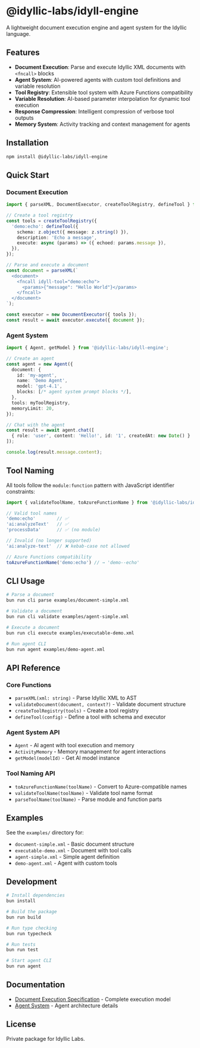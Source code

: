 # @idyllic-labs/idyll-engine

A lightweight document execution engine and agent system for the Idyllic language.

## Features

- **Document Execution**: Parse and execute Idyllic XML documents with `<fncall>` blocks
- **Agent System**: AI-powered agents with custom tool definitions and variable resolution
- **Tool Registry**: Extensible tool system with Azure Functions compatibility
- **Variable Resolution**: AI-based parameter interpolation for dynamic tool execution
- **Response Compression**: Intelligent compression of verbose tool outputs
- **Memory System**: Activity tracking and context management for agents

## Installation

```bash
npm install @idyllic-labs/idyll-engine
```

## Quick Start

### Document Execution

```typescript
import { parseXML, DocumentExecutor, createToolRegistry, defineTool } from '@idyllic-labs/idyll-engine';

// Create a tool registry
const tools = createToolRegistry({
  'demo:echo': defineTool({
    schema: z.object({ message: z.string() }),
    description: 'Echo a message',
    execute: async (params) => ({ echoed: params.message }),
  }),
});

// Parse and execute a document
const document = parseXML(`
  <document>
    <fncall idyll-tool="demo:echo">
      <params>{"message": "Hello World"}</params>
    </fncall>
  </document>
`);

const executor = new DocumentExecutor({ tools });
const result = await executor.execute({ document });
```

### Agent System

```typescript
import { Agent, getModel } from '@idyllic-labs/idyll-engine';

// Create an agent
const agent = new Agent({
  document: {
    id: 'my-agent',
    name: 'Demo Agent',
    model: 'gpt-4.1',
    blocks: [/* agent system prompt blocks */],
  },
  tools: myToolRegistry,
  memoryLimit: 20,
});

// Chat with the agent
const result = await agent.chat([
  { role: 'user', content: 'Hello!', id: '1', createdAt: new Date() }
]);

console.log(result.message.content);
```

## Tool Naming

All tools follow the `module:function` pattern with JavaScript identifier constraints:

```typescript
import { validateToolName, toAzureFunctionName } from '@idyllic-labs/idyll-engine';

// Valid tool names
'demo:echo'        // ✅
'ai:analyzeText'   // ✅ 
'processData'      // ✅ (no module)

// Invalid (no longer supported)
'ai:analyze-text'  // ❌ kebab-case not allowed

// Azure Functions compatibility
toAzureFunctionName('demo:echo') // → 'demo--echo'
```

## CLI Usage

```bash
# Parse a document
bun run cli parse examples/document-simple.xml

# Validate a document  
bun run cli validate examples/agent-simple.xml

# Execute a document
bun run cli execute examples/executable-demo.xml

# Run agent CLI
bun run agent examples/demo-agent.xml
```

## API Reference

### Core Functions

- `parseXML(xml: string)` - Parse Idyllic XML to AST
- `validateDocument(document, context?)` - Validate document structure
- `createToolRegistry(tools)` - Create a tool registry
- `defineTool(config)` - Define a tool with schema and executor

### Agent System API

- `Agent` - AI agent with tool execution and memory
- `ActivityMemory` - Memory management for agent interactions
- `getModel(modelId)` - Get AI model instance

### Tool Naming API

- `toAzureFunctionName(toolName)` - Convert to Azure-compatible names
- `validateToolName(toolName)` - Validate tool name format
- `parseToolName(toolName)` - Parse module and function parts

## Examples

See the `examples/` directory for:

- `document-simple.xml` - Basic document structure
- `executable-demo.xml` - Document with tool calls
- `agent-simple.xml` - Simple agent definition
- `demo-agent.xml` - Agent with custom tools

## Development

```bash
# Install dependencies
bun install

# Build the package
bun run build

# Run type checking
bun run typecheck

# Run tests
bun run test

# Start agent CLI
bun run agent
```

## Documentation

- [Document Execution Specification](./DOCUMENT_EXECUTION_SPEC.md) - Complete execution model
- [Agent System](./agent/README.md) - Agent architecture details

## License

Private package for Idyllic Labs.
